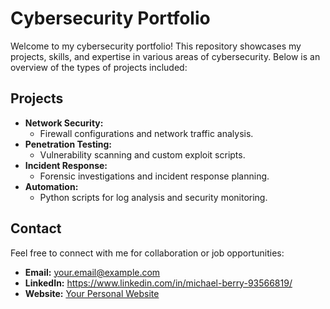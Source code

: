 # Cybersecurity Portfolio

Welcome to my cybersecurity portfolio! This repository showcases my projects, skills, and expertise in various areas of cybersecurity. Below is an overview of the types of projects included:

## Projects
- **Network Security:** 
  - Firewall configurations and network traffic analysis.
- **Penetration Testing:**
  - Vulnerability scanning and custom exploit scripts.
- **Incident Response:**
  - Forensic investigations and incident response planning.
- **Automation:**
  - Python scripts for log analysis and security monitoring.

## Contact
Feel free to connect with me for collaboration or job opportunities:  
- **Email:** your.email@example.com  
- **LinkedIn:** https://www.linkedin.com/in/michael-berry-93566819/
- **Website:** [Your Personal Website](https://yourwebsite.com)  
